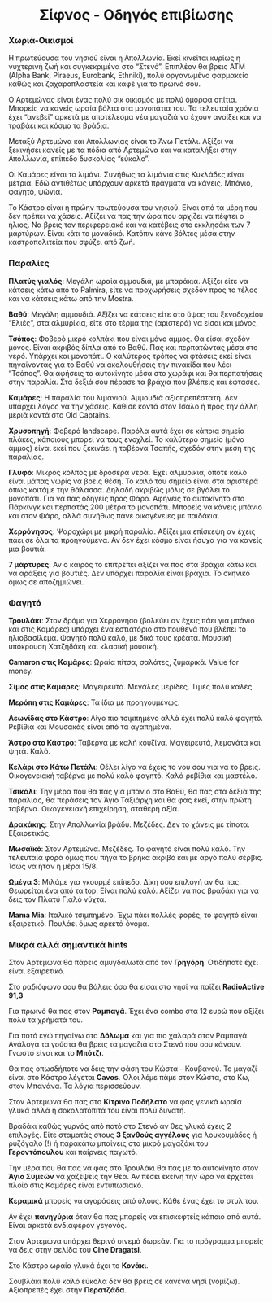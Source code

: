 <link rel="stylesheet" type="text/css" href="style.css" />
<h1 align="center">Σίφνος - Οδηγός επιβίωσης</h1>

### Χωριά-Οικισμοί

Η πρωτεύουσα του νησιού είναι η Απολλωνία. Εκεί κινείται κυρίως η νυχτερινή ζωή και συγκεκριμένα στο “Στενό”. Επιπλέον θα βρεις ΑΤΜ (Alpha Bank, Piraeus, Eurobank, Ethniki), πολύ οργανωμένο φαρμακείο καθώς και ζαχαροπλαστεία και καφέ για το πρωινό σου.

Ο Αρτεμώνας είναι ένας πολύ σικ οικισμός με πολύ όμορφα σπίτια. Μπορείς να κανείς ωραία βόλτα στα μονοπάτια του. Τα τελευταία χρόνια έχει “ανεβεί” αρκετά με αποτέλεσμα νέα μαγαζιά να έχουν ανοίξει και να τραβάει και κόσμο τα βράδια.

Μεταξύ Αρτεμώνα και Απολλωνίας είναι το Άνω Πετάλι. Αξίζει να ξεκινήσει κανείς με τα πόδια από Αρτεμώνα και να καταλήξει στην Απολλωνία, επίπεδο δυσκολίας “εύκολο”.

Οι Καμάρες είναι το λιμάνι. Συνήθως τα λιμάνια στις Κυκλάδες είναι μέτρια. Εδώ αντιθέτως υπάρχουν αρκετά πράγματα να κάνεις. Μπάνιο, φαγητό, ψώνια.

Το Κάστρο είναι η πρώην πρωτεύουσα του νησιού. Είναι από τα μέρη που δεν πρέπει να χάσεις. Αξίζει να πας την ώρα που αρχίζει να πέφτει ο ήλιος. Να βρεις τον περιφερειακό και να κατέβεις στο εκκλησάκι των 7 μαρτύρων. Είναι κάτι το μοναδικό. Κατόπιν κάνε βόλτες μέσα στην καστροπολιτεία που σφύζει από ζωή.  

### Παραλίες

**Πλατύς γιαλός**: Μεγάλη ωραία αμμουδιά, με μπαράκια. Αξίζει είτε να κάτσεις κάτω από το Palmira, είτε να προχωρήσεις σχεδόν προς το τέλος και να κάτσεις κάτω από την Mostra.

**Βαθύ**: Μεγάλη αμμουδιά. Αξίζει να κάτσεις είτε στο ύψος του ξενοδοχείου “Ελιές”, στα αλμυρίκια, είτε στο τέρμα της (αριστερά) να είσαι και μόνος.

**Τσόπος**: Φοβερό μικρό κολπάκι που είναι μόνο άμμος. Θα είσαι σχεδόν μόνος. Είναι ακριβός δίπλα από το Βαθύ. Πας και περπατώντας μέσα στο νερό. Υπάρχει και μονοπάτι. Ο καλύτερος τρόπος να φτάσεις εκεί είναι πηγαίνοντας για το Βαθύ να ακολουθήσεις την πινακίδα που λέει “Τσόπος”. Θα αφήσεις το αυτοκίνητο μέσα στο χωράφι και θα περπατήσεις στην παραλία. Στα δεξιά σου πέρασε τα βράχια που βλέπεις και έφτασες.

**Καμάρες**: Η παραλία του λιμανιού. Αμμουδιά αξιοπρεπέστατη. Δεν υπάρχει λόγος να την χάσεις. Κάθισε κοντά στον Ίσαλο ή προς την άλλη μεριά κοντά στο Old Captains.

**Χρυσοπηγή**: Φοβερό landscape. Παρόλα αυτά έχει σε κάποια σημεία πλάκες, κάποιους μπορεί να τους ενοχλεί. Το καλύτερο σημείο (μόνο άμμος) είναι εκεί που ξεκινάει η ταβέρνα Τσαπής, σχεδόν στην μέση της παραλίας.

**Γλυφό**: Μικρός κόλπος με δροσερά νερά. Έχει αλμυρίκια, οπότε καλό είναι μάπας νωρίς να βρεις θέση. Το καλό του σημείο είναι στα αριστερά όπως κοιτάμε την θάλασσα. Δηλαδή ακριβώς μόλις σε βγάλει το μονοπάτι. Για να πας οδηγείς προς Φάρο. Αφήνεις το αυτοκίνητο στο Πάρκινγκ και περπατάς 200 μέτρα το μονοπάτι. Μπορείς να κάνεις μπάνιο και στον Φάρο, αλλά συνήθως πάνε οικογένειες με παιδάκια.

**Χερρόνησος**: Ψαροχώρι με μικρή παραλία. Αξίζει μια επίσκεψη αν έχεις πάει σε όλα τα προηγούμενα. Αν δεν έχει κόσμο είναι ήσυχα για να κανείς μια βουτιά.  

**7 μάρτυρες**: Αν ο καιρός το επιτρέπει αξίζει να πας στα βράχια κάτω και να αράξεις για βουτιές. Δεν υπάρχει παραλία είναι βράχια. Το σκηνικό όμως σε αποζημιώνει.

### Φαγητό

**Τρουλάκι**: Στον δρόμο για Χερρόνησο (βολεύει αν έχεις πάει για μπάνιο και στις Καμάρες) υπάρχει ένα εστιατόριο στο πουθενά που βλέπει το ηλιοβασίλεμα. Φαγητό πολύ καλό, με δικά τους κρέατα. Μουσική υπόκρουση Χατζηδάκη και κλασική μουσική.

**Camaron στις Καμάρες**: Ωραία πίτσα, σαλάτες, ζυμαρικά. Value for money.

**Σίμος στις Καμάρες**: Μαγειρευτά. Μεγάλες μερίδες. Τιμές πολύ καλές.

**Μερόπη στις Καμάρες**: Τα ίδια με προηγουμένως.

**Λεωνίδας στο Κάστρο**: Λίγο πιο τσιμπημένο αλλά έχει πολύ καλό φαγητό. Ρεβίθια και Μουσακάς είναι από τα αγαπημένα.

**Άστρο στο Κάστρο**: Ταβέρνα με καλή κουζίνα. Μαγειρευτά, λεμονάτα και ψητά. Καλό.

**Κελάρι στο Κάτω Πετάλι**: Θέλει λίγο να έχεις το νου σου για να το βρεις. Οικογενειακή ταβέρνα με πολύ καλό φαγητό. Καλά ρεβίθια και μαστέλο.

**Τσικάλι**: Την μέρα που θα πας για μπάνιο στο Βαθύ, θα πας στα δεξιά της παραλίας, θα περάσεις τον Άγιο Ταξιάρχη και θα φας εκεί, στην πρώτη ταβέρνα. Οικογενειακή επιχείρηση, σταθερή αξία.  

**Δρακάκης**: Στην Απολλωνία βράδυ. Μεζέδες.  Δεν το χάνεις με τίποτα. Εξαιρετικός.

**Μωσαϊκό**: Στον Αρτεμώνα. Μεζέδες. Το φαγητό είναι πολύ καλό. Την τελευταία φορά όμως που πήγα το βρήκα ακριβό και με αργό πολύ σέρβις. Ίσως να ήταν η μέρα 15/8.

**Ωμέγα 3**: Μιλάμε για γκουρμέ επίπεδο. Δίκη σου επιλογή αν θα πας. Θεωρείται ένα από τα top. Είναι πολύ καλό. Αξίζει να πας βραδάκι για να δεις τον Πλατύ Γιαλό νύχτα.

**Mama Mia**: Ιταλικό τσιμπημένο. Έχω πάει πολλές φορές, το φαγητό είναι εξαιρετικό. Πουλάει όμως αρκετά όνομα.

### Μικρά αλλά σημαντικά hints

Στον Αρτεμώνα θα πάρεις αμυγδαλωτά από τον **Γρηγόρη**. Οτιδήποτε έχει είναι εξαιρετικό.

Στο ραδιόφωνο σου θα βάλεις όσο θα είσαι στο νησί να παίζει **RadioActive 91,3**

Για πρωινό θα πας στον **Ραμπαγά**. Έχει ένα combo στα 12 ευρώ που αξίζει πολύ τα χρήματά του.

Για ποτό εγώ πηγαίνω στο **Δόλωμα** και για πιο χαλαρά στον Ραμπαγά. Ανάλογα τα γούστα θα βρεις τα μαγαζιά στο Στενό που σου κάνουν. Γνωστό είναι και το **Μπότζι**.

Θα πας οπωσδήποτε να δεις την φάση του Κώστα - Κουβανού. Το μαγαζί είναι στο Κάστρο λέγεται **Cavos**. Όλοι λέμε πάμε στον Κώστα, στο Κω, στον Μπανάνα. Τα λόγια περισσεύουν.

Στον Αρτεμώνα θα πας στο **Κίτρινο Ποδήλατο** να φας γενικά ωραία γλυκά αλλά η σοκολατόπιτά του είναι πολύ δυνατή.

Βραδάκι καθώς γυρνάς από ποτό στο Στενό αν θες γλυκό έχεις 2 επιλογές. Είτε σταματάς στους **3 ξανθούς αγγέλους** για λουκουμάδες ή ρυζόγαλο (!) ή παρακάτω μπαίνεις στο μικρό μαγαζάκι του **Γεροντόπουλου** και παίρνεις παγωτό.

Την μέρα που θα πας να φας στο Τρουλάκι θα πας με το αυτοκίνητο στον **Άγιο Συμεών** να χαζέψεις την θέα. Αν πέσει εκείνη την ώρα να έρχεται πλοίο στις Καμάρες είναι εντυπωσιακό.

**Κεραμικά** μπορείς να αγοράσεις από όλους. Κάθε ένας έχει το στυλ του.

Αν έχει **πανηγύρια** όταν θα πας μπορείς να επισκεφτείς κάποιο από αυτά. Είναι αρκετά ενδιαφέρον γεγονός.

Στον Αρτεμώνα υπάρχει θερινό σινεμά δωρεάν. Για το πρόγραμμα μπορείς να δεις στην σελίδα του **Cine Dragatsi**.

Στο Κάστρο ωραία γλυκά έχει το **Κονάκι**.

Σουβλάκι πολύ καλό εύκολα δεν θα βρεις σε κανένα νησί (νομίζω). Αξιοπρεπές έχει στην **Περατζάδα**.
